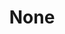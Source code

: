 ---
pid: RS208
title: None
location_transcription: 
zipcode: '19103'
outside_phl: 
neighborhood: Rittenhouse Square,Avenue of The Arts,Logan Square,Fitler Square
age: 
age_range: 
instagram: 
image_file_name: RS_208.jpg
proposal_transcription: |-
  Use the money for public schools and parks.
  Put up plaques to honor people. No statues. Use money for things that are useful as well as beautiful. Beautify existing places.
topic: Unknown
topic_summary: '0'
type: Plaque
keywords_other: 
credit: Bonnie Eisenfeld
image_labels: 
twitter: 
facebook: 
permalink: "/monuments/rs208/"
layout: item-page
---